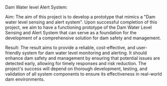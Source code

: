 Dam Water level Alert System:



Aim: The aim of this project is to develop a prototype that mimics a "Dam water level sensing and alert system". Upon successful completion of this project, we aim to have a functioning prototype of the Dam Water Level Sensing and Alert System that can serve as a foundation for the development of a comprehensive solution for dam safety and management.


Result: The result aims to provide a reliable, cost-effective, and user-friendly system for dam water level monitoring and alerting. It should enhance dam safety and management by ensuring that potential issues are detected early, allowing for timely responses and risk reduction. The project's success will depend on thorough development, testing, and validation of all system components to ensure its effectiveness in real-world dam environments.
